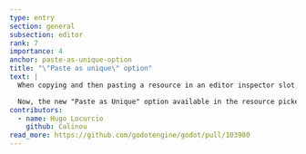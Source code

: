 ```yaml
---
type: entry
section: general
subsection: editor
rank: 7
importance: 4
anchor: paste-as-unique-option
title: "\"Paste as unique\" option"
text: |
  When copying and then pasting a resource in an editor inspector slot, it usually pastes a reference to the copied resources. You had to manually click afterwards on "Make Unique" in order to do so.

  Now, the new "Paste as Unique" option available in the resource picker dropdown makes the operation way less tedious.
contributors:
  - name: Hugo Locurcio
    github: Calinou
read_more: https://github.com/godotengine/godot/pull/103980
---
```

